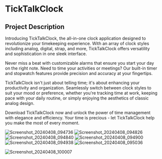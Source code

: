 # TickTalkClock

## Project Description

Introducing TickTalkClock, the all-in-one clock application designed to revolutionize your timekeeping experience. With an array of clock styles including analog, digital, strap, and more, TickTalkClock offers versatility and sophistication in one sleek interface.

Never miss a beat with customizable alarms that ensure you start your day on the right note. Need to time your activities or meetings? Our built-in timer and stopwatch features provide precision and accuracy at your fingertips.

TickTalkClock isn't just about telling time; it's about enhancing your productivity and organization. Seamlessly switch between clock styles to suit your mood or preference, whether you're tracking time at work, keeping pace with your daily routine, or simply enjoying the aesthetics of classic analog design.

Download TickTalkClock now and unlock the power of time management with elegance and efficiency. Your time is precious - let TickTalkClock help you make the most of every moment.

![Screenshot_20240408_094736](https://github.com/veerapatadia/TickTalkClock/assets/150000048/d5d7a0a7-4ff5-4b7a-b6d5-57f30101e084)
![Screenshot_20240408_094826](https://github.com/veerapatadia/TickTalkClock/assets/150000048/79f448c5-2659-4623-be2f-b1a86716466c)
![Screenshot_20240408_094840](https://github.com/veerapatadia/TickTalkClock/assets/150000048/b7c94475-b440-4aeb-a9a1-bbf8b239690b)
![Screenshot_20240408_094900](https://github.com/veerapatadia/TickTalkClock/assets/150000048/7ab671f8-b972-48b7-a1db-31d2ef4a9707)
![Screenshot_20240408_094938](https://github.com/veerapatadia/TickTalkClock/assets/150000048/d080a82e-ce30-49d3-b0fe-4347e6675c40)
![Screenshot_20240408_095036](https://github.com/veerapatadia/TickTalkClock/assets/150000048/59606318-8297-4e3f-b364-0810667ff988)

![Screenshot_20240408_100007](https://github.com/veerapatadia/TickTalkClock/assets/150000048/2710ea44-343a-42ff-977f-6e0d1eb631e4)

